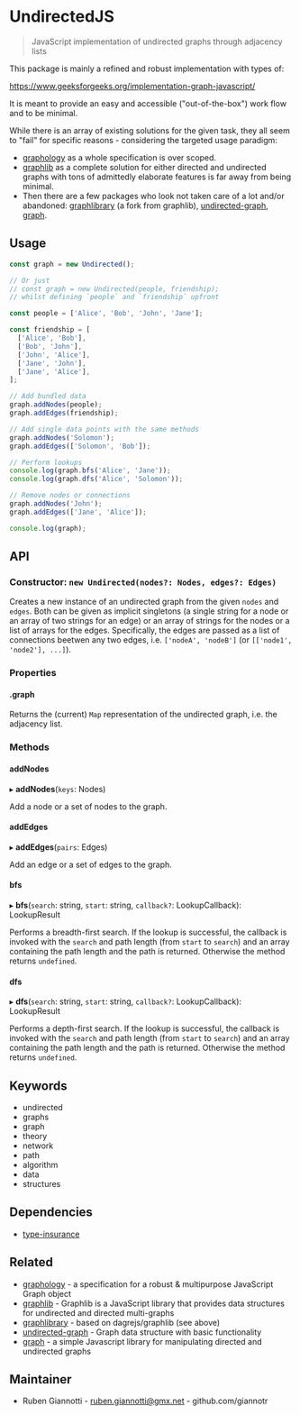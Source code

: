 # UndirectedJS

> JavaScript implementation of undirected graphs through adjacency lists

This package is mainly a refined and robust implementation with types of:

https://www.geeksforgeeks.org/implementation-graph-javascript/

It is meant to provide an easy and accessible ("out-of-the-box") work flow and to be minimal.

While there is an array of existing solutions for the given task, they all seem to "fail" for specific reasons - considering the targeted usage paradigm:

- [graphology](https://www.npmjs.com/package/graphology) as a whole specification is over scoped.
- [graphlib](https://www.npmjs.com/package/graphlib) as a complete solution for either directed and undirected graphs with tons of admittedly elaborate features is far away from being minimal.
- Then there are a few packages who look not taken care of a lot and/or abandoned: [graphlibrary](https://www.npmjs.com/package/graphlibrary) (a fork from graphlib), [undirected-graph](https://www.npmjs.com/package/undirected-graph), [graph](https://www.npmjs.com/package/graph).

## Usage

```js
const graph = new Undirected();

// Or just
// const graph = new Undirected(people, friendship);
// whilst defining `people` and `friendship` upfront

const people = ['Alice', 'Bob', 'John', 'Jane'];

const friendship = [
  ['Alice', 'Bob'],
  ['Bob', 'John'],
  ['John', 'Alice'],
  ['Jane', 'John'],
  ['Jane', 'Alice'],
];

// Add bundled data
graph.addNodes(people);
graph.addEdges(friendship);

// Add single data points with the same methods
graph.addNodes('Solomon');
graph.addEdges(['Solomon', 'Bob']);

// Perform lookups
console.log(graph.bfs('Alice', 'Jane'));
console.log(graph.dfs('Alice', 'Solomon'));

// Remove nodes or connections
graph.addNodes('John');
graph.addEdges(['Jane', 'Alice']);

console.log(graph);
```

## API

### Constructor: `new Undirected(nodes?: Nodes, edges?: Edges)`

Creates a new instance of an undirected graph from the given `nodes` and `edges`. Both can be given as implicit singletons (a single string for a node or an array of two strings for an edge) or an array of strings for the nodes or a list of arrays for the edges. Specifically, the edges are passed as a list of connections beetwen any two edges, i.e. `['nodeA', 'nodeB']` (or `[['node1', 'node2'], ...]`).

### Properties

#### .graph

Returns the (current) `Map` representation of the undirected graph, i.e. the adjacency list.

### Methods

#### addNodes

▸ **addNodes**(`keys`: Nodes)

Add a node or a set of nodes to the graph.

#### addEdges

▸ **addEdges**(`pairs`: Edges)

Add an edge or a set of edges to the graph.

#### bfs

▸ **bfs**(`search`: string, `start`: string, `callback?`: LookupCallback): LookupResult

Performs a breadth-first search. If the lookup is successful, the callback is invoked with the `search` and path length (from `start` to `search`) and an array containing the path length and the path is returned. Otherwise the method returns `undefined`.

#### dfs

▸ **dfs**(`search`: string, `start`: string, `callback?`: LookupCallback): LookupResult

Performs a depth-first search. If the lookup is successful, the callback is invoked with the `search` and path length (from `start` to `search`) and an array containing the path length and the path is returned. Otherwise the method returns `undefined`.

## Keywords

- undirected
- graphs
- graph
- theory
- network
- path
- algorithm
- data
- structures

## Dependencies

- [type-insurance](https://www.npmjs.com/package/type-insurance)

## Related

- [graphology](https://www.npmjs.com/package/graphology) - a specification for a robust & multipurpose JavaScript Graph object
- [graphlib](https://www.npmjs.com/package/graphlib) - Graphlib is a JavaScript library that provides data structures for undirected and directed multi-graphs
- [graphlibrary](https://www.npmjs.com/package/graphlibrary) - based on dagrejs/graphlib (see above)
- [undirected-graph](https://www.npmjs.com/package/undirected-graph) - Graph data structure with basic functionality
- [graph](https://www.npmjs.com/package/graph) - a simple Javascript library for manipulating directed and undirected graphs

## Maintainer

- Ruben Giannotti - ruben.giannotti@gmx.net - github.com/giannotr
